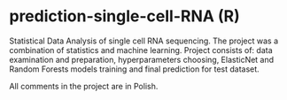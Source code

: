 # prediction-single-cell-RNA (R)


Statistical Data Analysis of single cell RNA sequencing. The project was a combination of statistics and machine learning. Project consists of: data examination and preparation, hyperparameters choosing, ElasticNet and Random Forests models training and final prediction for test dataset. 

All comments in the project are in Polish.
